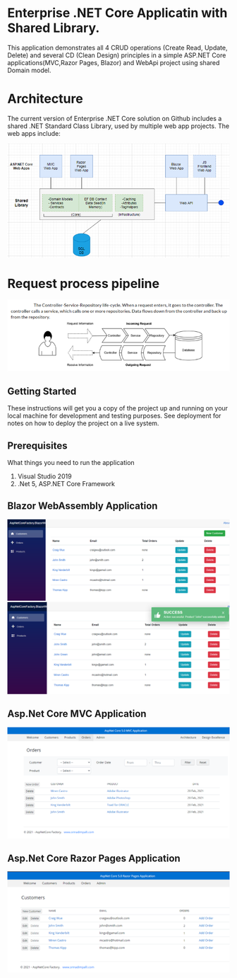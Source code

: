 # Enterprise .NET Core Applicatin with Shared Library.
This application demonstrates all 4 CRUD operations (Create Read, Update, Delete) and several CD (Clean Design) principles in a simple ASP.NET Core applications(MVC,Razor Pages, Blazor) and WebApi project using shared Domain model.

# Architecture

The current version of Enterprise .NET Core solution on Github includes a shared .NET Standard Class Library, used by multiple web app projects. The web apps include:

![Enterprise .NET Core Archicture: Web App + API](/design/architecture/architecturemain.jpg "Enterprise .NET Core Archicture: Web App + API")
# Request process pipeline

![Enterprise .NET Core Archicture request pipeline](/design/architecture/request_response_cycle.png "Enterprise .NET Core Archicture request pipeline")

## Getting Started

These instructions will get you a copy of the project up and running on your local machine for development and testing purposes. See deployment for notes on how to deploy the project on a live system.

## Prerequisites

What things you need to run the application
  1. Visual Studio 2019
  2. .Net 5, ASP.NET Core Framework
 

## Blazor WebAssembly Application
![](/design/screenshots/blazor_crud.PNG "Blazor WebAssembly CRUD")
![](/design/screenshots/blazor_crud_scuss_toast.PNG "Blazor WebAssembly CRUD")

## Asp.Net Core MVC Application
![](/design/screenshots/MVC/mvc_Orders_crud.PNG "ASP.NET Core MVC Web Applicaiton CRUD")
## Asp.Net Core Razor Pages Application
![](/design/screenshots/razorpages/razorpages_crud.PNG "ASP.NET Core Razor Pages Web Applicaiton CRUD")
```

